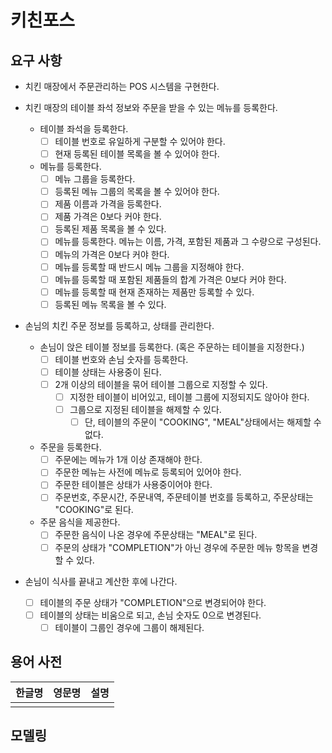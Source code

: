 # 키친포스

## 요구 사항
- 치킨 매장에서 주문관리하는 POS 시스템을 구현한다.

- 치킨 매장의 테이블 좌석 정보와 주문을 받을 수 있는 메뉴를 등록한다.
    - 테이블 좌석을 등록한다.
        - [ ] 테이블 번호로 유일하게 구분할 수 있어야 한다.
        - [ ] 현재 등록된 테이블 목록을 볼 수 있어야 한다.

    - 메뉴를 등록한다.
        - [ ] 메뉴 그룹을 등록한다.
        - [ ] 등록된 메뉴 그룹의 목록을 볼 수 있어야 한다.
        - [ ] 제품 이름과 가격을 등록한다.
        - [ ] 제품 가격은 0보다 커야 한다.
        - [ ] 등록된 제품 목록을 볼 수 있다.
        - [ ] 메뉴를 등록한다. 메뉴는 이름, 가격, 포함된 제품과 그 수량으로 구성된다.
        - [ ] 메뉴의 가격은 0보다 커야 한다.
        - [ ] 메뉴를 등록할 때 반드시 메뉴 그룹을 지정해야 한다.
        - [ ] 메뉴를 등록할 때 포함된 제품들의 합계 가격은 0보다 커야 한다.
        - [ ] 메뉴를 등록할 때 현재 존재하는 제품만 등록할 수 있다.
        - [ ] 등록된 메뉴 목록을 볼 수 있다.

- 손님의 치킨 주문 정보를 등록하고, 상태를 관리한다.
    - 손님이 앉은 테이블 정보를 등록한다. (혹은 주문하는 테이블을 지정한다.)        
        - [ ] 테이블 번호와 손님 숫자를 등록한다.
        - [ ] 테이블 상태는 사용중이 된다.
        - [ ] 2개 이상의 테이블을 묶어 테이블 그룹으로 지정할 수 있다. 
            - [ ] 지정한 테이블이 비어있고, 테이블 그룹에 지정되지도 않아야 한다. 
            - [ ] 그룹으로 지정된 테이블을 해제할 수 있다. 
                - [ ] 단, 테이블의 주문이 "COOKING", "MEAL"상태에서는 해제할 수 없다. 
    - 주문을 등록한다.
        - [ ] 주문에는 메뉴가 1개 이상 존재해야 한다.
        - [ ] 주문한 메뉴는 사전에 메뉴로 등록되어 있어야 한다.
        - [ ] 주문한 테이블은 상태가 사용중이어야 한다.
        - [ ] 주문번호, 주문시간, 주문내역, 주문테이블 번호를 등록하고, 주문상태는 "COOKING"로 된다. 
    - 주문 음식을 제공한다.
        - [ ] 주문한 음식이 나온 경우에 주문상태는 "MEAL"로 된다. 
        - [ ] 주문의 상태가 "COMPLETION"가 아닌 경우에 주문한 메뉴 항목을 변경할 수 있다. 
        
- 손님이 식사를 끝내고 계산한 후에 나간다.        
    - [ ] 테이블의 주문 상태가 "COMPLETION"으로 변경되어야 한다.
    - [ ] 테이블의 상태는 비움으로 되고, 손님 숫자도 0으로 변경된다.
        - [ ] 테이블이 그룹인 경우에 그룹이 해제된다.

## 용어 사전

| 한글명 | 영문명 | 설명 |
| --- | --- | --- |
|  |  |  |

## 모델링

